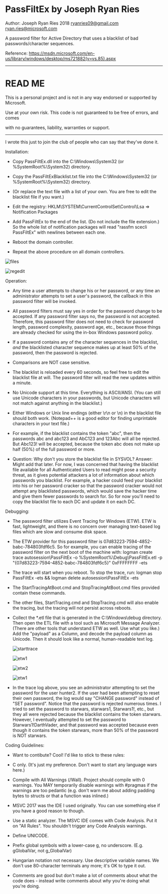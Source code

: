 # PassFiltEx by Joseph Ryan Ries

Author: Joseph Ryan Ries 2018 <ryanries09@gmail.com> <ryan.ries@microsoft.com>

A password filter for Active Directory that uses a blacklist of bad passwords/character sequences.

Reference: https://msdn.microsoft.com/en-us/library/windows/desktop/ms721882(v=vs.85).aspx

********************************************************************************************
# READ ME

This is a personal project and is not in any way endorsed or supported by Microsoft.

Use at your own risk. This code is not guaranteed to be free of errors, and comes

with no guarantees, liability, warranties or support.

********************************************************************************************

I wrote this just to join the club of people who can say that they've done it.

Installation:

  - Copy PassFiltEx.dll into the C:\Windows\System32 (or %SystemRoot%\System32) directory.

  - Copy the PassFiltExBlacklist.txt file into the C:\Windows\System32 (or %SystemRoot%\System32) directory.

  - (Or replace the text file with a list of your own. You are free to edit the blacklist file if you want.)

  - Edit the registry: HKLM\SYSTEM\CurrentControlSet\Control\Lsa => Notification Packages

  - Add PassFiltEx to the end of the list. (Do not include the file extension.) So the whole list of notification packages will read "rassfm scecli PassFiltEx" with newlines between each one.

  - Reboot the domain controller.

  - Repeat the above procedure on all domain controllers.
  
  ![files](files1.png "files")
  
  ![regedit](regedit1.png "register the filter")


Operation:

  - Any time a user attempts to change his or her password, or any time an administrator attempts to set a user's password, the callback in this password filter will be invoked.

  - All password filters must say yes in order for the password change to be accepted. If any password filter says no, the password is not accepted. Therefore, this password filter does not
    need to check for password length, password complexity, password age, etc., because those things are already checked for using the in-box Windows password policy.

  - If a password contains any of the character sequences in the blacklist, *and* the blacklisted character sequence makes up at least 50% of the password, then the password is rejected.

  - Comparisons are NOT case sensitive.

  - The blacklist is reloaded every 60 seconds, so feel free to edit the blacklist file at will. The password filter will read the new updates within a minute.

  - No Unicode support at this time. Everything is ASCII/ANSI. (You can still use Unicode characters in your passwords, but Unicode characters will not match against anything in the blacklist.)

  - Either Windows or Unix line endings (either \r\n or \n) in the blacklist file should both work. (Notepad++ is a good editor for finding unprintable characters in your text file.)
  
  - For example, if the blacklist contains the token "abc", then the passwords abc and abc123 and AbC123 and 123Abc will all be rejected. But Abc123! will be accepted, because the token abc 
    does not make up half (50%) of the full password or more.

  - Question: Why don't you store the blacklist file in SYSVOL? Answer: Might add that later. For now, I was concerned that having the blacklist file available for all Authenticated Users
    to read might pose a security threat, as it gives potential attackers a lot of information about which passwords you blacklist. For example, a hacker could feed your blacklist into his
	or her password cracker so that the password cracker would not attempt any blacklisted passwords, which would save the hacker time and give them fewer passwords to search for.
	So for now you'll need to copy the blacklist file to each DC and update it on each DC.

Debugging:

  - The password filter utilizes Event Tracing for Windows (ETW). ETW is fast, lightweight, and there is no concern over managing text-based log files which are slow and consume disk space.

  - The ETW provider for this password filter is 07d83223-7594-4852-babc-784803fdf6c5. So for example, you can enable tracing of the password filter on the next boot of the machine with:
    logman create trace autosession\PassFiltEx -o %SystemRoot%\Debug\PassFiltEx.etl -p "{07d83223-7594-4852-babc-784803fdf6c5}" 0xFFFFFFFF -ets

  - The trace will start when you reboot. To stop the trace, run: logman stop PassFiltEx -ets && logman delete autosession\PassFiltEx -ets

  - The StartTracingAtBoot.cmd and StopTracingAtBoot.cmd files provided contain these commands.

  - The other files, StartTracing.cmd and StopTracing.cmd will also enable the tracing, but the tracing will not persist across reboots.

  - Collect the *.etl file that is generated in the C:\Windows\debug directory. Then open the ETL file with a tool such as Microsoft Message Analyzer. 
    (There are other tools that understand ETW as well. Use what you like.) Add the "payload" as a Column, and decode the payload column as Unicode. 
	Then it should look like a normal, human-readable text log.
	
	![starttrace](trace1.png "start the trace")
	
	![etw1](ma1.png "view trace with Message Analyzer")
	
	![etw2](ma2.png "view trace with Message Analyzer")
	
	![etw1](ma3.png "view trace with Message Analyzer")
	
  - In the trace log above, you see an administrator attempting to set the password for the user hunter2.
    If the user had been attempting to reset their own password, the log would say "CHANGE password" instead of "SET password".
	Notice that the password is rejected numerous times. I tried to set the password to starwars, starwars1, Starwars1!, etc., but they all
	were rejected because the blacklist contains the token starwars. However, I eventually attempted to set the password to Starwars1!DarthVader,
	and that password was accepted because even though it contains the token starwars, more than 50% of the password is NOT starwars.



Coding Guidelines:

  - Want to contibute? Cool! I'd like to stick to these rules:

  - C only. (It's just my preference. Don't want to start any language wars here.)

  - Compile with All Warnings (/Wall). Project should compile with 0 warnings. You MAY temporarily disable warnings with #pragmas if the warnings are too
    pedantic (e.g. don't warn me about adding padding bytes to structs or that a function was inlined.)
	
  - MSVC 2017 was the IDE I used originally. You can use something else if you have a good reason to though.	

  - Use a static analyzer. The MSVC IDE comes with Code Analysis. Put it on "All Rules". You shouldn't trigger any Code Analysis warnings.

  - Define UNICODE. 
  
  - Prefix global symbols with a lower-case g, no underscore. (E.g. gGlobalVar, not g_GlobalVar)

  - Hungarian notation not necessary. Use descriptive variable names. We don't use 80-character terminals any more; it's OK to type it out.

  - Comments are good but don't make a lot of comments about what the code does - instead write comments about _why_ you're doing what you're doing.
